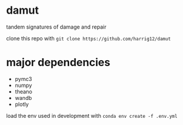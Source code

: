 # damut
tandem signatures of damage and repair

clone this repo with `git clone https://github.com/harrig12/damut`

# major dependencies 

* pymc3
* numpy
* theano
* wandb
* plotly

load the env used in development with `conda env create -f .env.yml`


